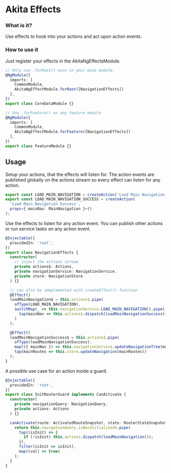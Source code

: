 # Akita Effects

### What is it?

Use effects to hook into your actions and act upon action events.<br>

### How to use it

Just register your effects in the AkitaNgEffectsModule.


```ts
// Only use .forRoot() once in your base module.
@NgModule({
  imports: [
    CommonModule, 
    AkitaNgEffectModule.forRoot([NavigationEffects])
  ],
})
export class CoreDataModule {}

// Use .forFeature() on any feature module
@NgModule({
  imports: [
    CommonModule, 
    AkitaNgEffectModule.forFeature([NavigationEffects])
  ],
})
export class FeatureModule {}

```

## Usage

Setup your actions, that the effects will listen for.
The action events are published globally on the actions stream so every effect can listen for any action.

```ts
export const LOAD_MAIN_NAVIGATION = createAction('Load Main Navigation');
export const LOAD_MAIN_NAVIGATION_SUCCESS = createAction(
  'Load Main Navigation Success', 
  props<{ mainNav: MainNavigation }>()
);
```

Use the effects to listen for any action event. You can publish other actions or run service tasks on any action event.

```ts
@Injectable({
  providedIn: 'root',
})
export class NavigationEffects {
  constructor(
    // inject the actions stream
    private actions$: Actions, 
    private navigationService: NavigationService, 
    private store: NavigationStore
  ) {}

  // can also be immplemented with createEffect() function
  @Effect()
  loadMainNavigation$ = this.actions$.pipe(
    ofType(LOAD_MAIN_NAVIGATION),
    switchMap(_ => this.navigationService.LOAD_MAIN_NAVIGATION().pipe(
      tap(mainNav => this.actions$.dispatch(loadMainNavigationSuccess({ mainNav }))))
    )
  );

  @Effect()
  loadMainNavigationSuccess$ = this.actions$.pipe(
    ofType(loadMainNavigationSuccess),
    map(({ mainNav }) => this.navigationService.updateNavigationTree(mainNav)),
    tap(mainRoutes => this.store.updateNavigation(mainRoutes))
  );
}
```
A possible use case for an action inside a guard. <br>
```ts
@Injectable({
  providedIn: 'root',
})
export class InitRouterGuard implements CanActivate {
  constructor(
    private navigationQuery: NavigationQuery, 
    private actions: Actions
  ) {}

  canActivate(route: ActivatedRouteSnapshot, state: RouterStateSnapshot): Observable<boolean | UrlTree> {
    return this.navigationQuery.isNavInitialized$.pipe(
      tap((isInit) => {
        if (!isInit) this.actions.dispatch(loadMainNavigation());
      }),
      filter(isInit => isInit),
      map((val) => true)
    );
  }
}
```

